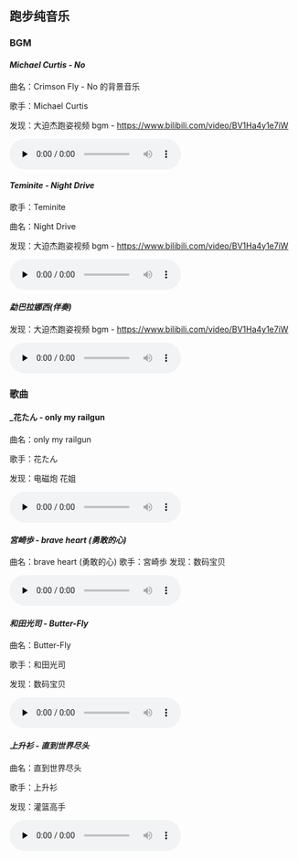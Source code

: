 ## 跑步纯音乐

### BGM

#### _Michael Curtis - No_

曲名：Crimson Fly - No 的背景音乐

歌手：Michael Curtis

发现：大迫杰跑姿视频 bgm - https://www.bilibili.com/video/BV1Ha4y1e7iW

<audio id="audio" controls="controls" preload="none">
  <source id="mp3" src="https://muyi-vlog.oss-cn-hangzhou.aliyuncs.com/music/Michael%20Curtis%20-%20No.mp3">
</audio>

#### _Teminite - Night Drive_

歌手：Teminite

曲名：Night Drive

发现：大迫杰跑姿视频 bgm - https://www.bilibili.com/video/BV1Ha4y1e7iW

<audio id="audio" controls="" preload="none">
  <source id="mp3" src="https://muyi-vlog.oss-cn-hangzhou.aliyuncs.com/music/Teminite%20-%20Night%20Drive.mp3">
</audio>

#### _勐巴拉娜西(伴奏)_

发现：大迫杰跑姿视频 bgm - https://www.bilibili.com/video/BV1Ha4y1e7iW

<audio id="audio" controls="" preload="none">
  <source id="mp3" src="https://muyi-vlog.oss-cn-hangzhou.aliyuncs.com/music/%E5%8B%90%E5%B7%B4%E6%8B%89%E5%A8%9C%E8%A5%BF(%E4%BC%B4%E5%A5%8F).mp3">
</audio>

### 歌曲

#### \_花たん - only my railgun

曲名：only my railgun

歌手：花たん

发现：电磁炮 花姐

<audio id="audio" controls="controls" preload="none">
  <source id="mp3" src="https://muyi-vlog.oss-cn-hangzhou.aliyuncs.com/music/%E8%8A%B1%E3%81%9F%E3%82%93%20-%20only%20my%20railgun.mp3">
</audio>

#### _宮崎歩 - brave heart (勇敢的心)_

曲名：brave heart (勇敢的心)
歌手：宮崎歩
发现：数码宝贝

<audio id="audio" controls="controls" preload="none">
  <source id="mp3" src="https://muyi-vlog.oss-cn-hangzhou.aliyuncs.com/music/%E5%AE%AE%E5%B4%8E%E6%AD%A9%20-%20brave%20heart%20(%E5%8B%87%E6%95%A2%E7%9A%84%E5%BF%83).mp3">
</audio>

#### _和田光司 - Butter-Fly_

曲名：Butter-Fly

歌手：和田光司

发现：数码宝贝

<audio id="audio" controls="controls" preload="none">
  <source id="mp3" src="https://muyi-vlog.oss-cn-hangzhou.aliyuncs.com/music/%E5%92%8C%E7%94%B0%E5%85%89%E5%8F%B8%20-%20Butter-Fly.mp3">
</audio>

#### _上升衫 - 直到世界尽头_

曲名：直到世界尽头

歌手：上升衫

发现：灌篮高手

<audio id="audio" controls="controls" preload="none">
  <source id="mp3" src="https://muyi-vlog.oss-cn-hangzhou.aliyuncs.com/music/%E7%9B%B4%E5%88%B0%E4%B8%96%E7%95%8C%E5%B0%BD%E5%A4%B4.mp3">
